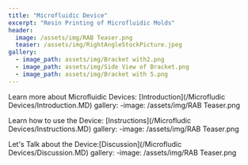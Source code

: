 ```yaml
---
title: "Microfluidic Device"
excerpt: "Resin Printing of Microfluidic Molds" 
header:
  image: /assets/img/RAB Teaser.png
  teaser: /assets/img/RightAngleStockPicture.jpeg
gallery:
  - image_path: assets/img/Bracket with2.png
  - image_path: assets/img/Side View of Bracket.png
  - image_path: assets/img/Bracket with 5.png
---
```


Learn more about Microfluidic Devices: [Introduction](/Microfludic Devices/Introduction.MD)
gallery:
  -image: /assets/img/RAB Teaser.png


Learn how to use the Device: [Instructions](/Microfludic Devices/Instructions.MD)
gallery:
  -image: /assets/img/RAB Teaser.png


Let's Talk about the Device:[Discussion](/Microfludic Devices/Discussion.MD)
gallery:
  -image: /assets/img/RAB Teaser.png
